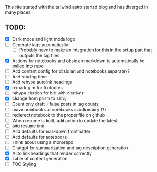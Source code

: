 This site started with the tailwind astro started blog and has diverged in many places.

## TODO:

- [x] Dark mode and light mode logo
- [ ] Generate tags automatically
  - [ ] Probably have to make an integration for this in the setup part that outputs the tag files
- [x] Actions for notebooks and obsidian markdown to automatically be pulled into repo
- [ ] Add content config for obsidian and notebooks separatey?
- [ ] Add reading time
- [ ] Add rehype autolink headings
- [x] remark gfm for footnotes
- [ ] rehype citation for bib with citations
- [x] change from prism to shikiji
- [ ] Count only draft = false posts in tag counts
- [ ] move notebooks to notebooks subdirectory (?)
- [ ] redierect notebook to the proper file on github
- [ ] When resume is built, add action to update the latest
- [ ] add resume link
- [ ] Add defaults for markdown frontmatter
- [ ] Add defaults for notebooks
- [ ] Think about using a monorepo
- [ ] Chatgpt for summarization and tag description generation
- [x] Auto link headings that render correctly
- [x] Table of content generation
- [ ] TOC Styling
